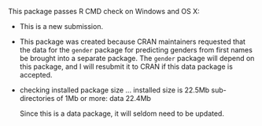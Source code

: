 This package passes R CMD check on Windows and OS X:

* This is a new submission.

* This package was created because CRAN maintainers requested that the 
  data for the `gender` package for predicting genders from first names 
  be brought into a separate package. The `gender` package will depend 
  on this package, and I will resubmit it to CRAN if this data package 
  is accepted.

* checking installed package size ... installed size is 22.5Mb 
  sub-directories of 1Mb or more: data  22.4Mb

  Since this is a data package, it will seldom need to be updated.
